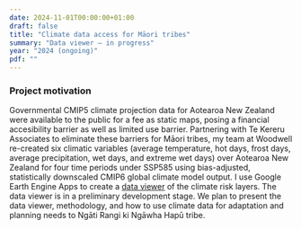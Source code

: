 ```yaml
---
date: 2024-11-01T00:00:00+01:00
draft: false
title: "Climate data access for Māori tribes"
summary: "Data viewer — in progress"
year: "2024 (ongoing)"
pdf: ""
---
```

### Project motivation
Governmental CMIP5 climate projection data for Aotearoa New Zealand were available to the public for a fee as static maps, posing a financial accesibility barrier as well as limited use barrier. Partnering with Te Kereru Associates to eliminate these barriers for Māori tribes, my team at Woodwell re-created six climatic variables (average temperature, hot days, frost days, average precipitation, wet days, and extreme wet days) over Aotearoa New Zealand for four time periods under SSP585 using bias-adjusted, statistically downscaled CMIP6 global climate model output. I use Google Earth Engine Apps to create a [data viewer](https://modular-crawler-244718.projects.earthengine.app/view/new-zealand-2) of the climate risk layers. The data viewer is in a preliminary development stage. We plan to present the data viewer, methodology, and how to use climate data for adaptation and planning needs to Ngāti Rangi ki Ngāwha Hapū tribe.